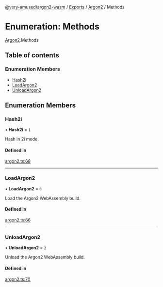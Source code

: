 [@very-amused/argon2-wasm](../README.md) / [Exports](../modules.md) / [Argon2](../modules/Argon2.md) / Methods

# Enumeration: Methods

[Argon2](../modules/Argon2.md).Methods

## Table of contents

### Enumeration Members

- [Hash2i](Argon2.Methods.md#hash2i)
- [LoadArgon2](Argon2.Methods.md#loadargon2)
- [UnloadArgon2](Argon2.Methods.md#unloadargon2)

## Enumeration Members

### Hash2i

• **Hash2i** = ``1``

Hash in 2i mode.

#### Defined in

[argon2.ts:68](https://github.com/very-amused/argon2-wasm/blob/3e8cc15/src/argon2.ts#L68)

___

### LoadArgon2

• **LoadArgon2** = ``0``

Load the Argon2 WebAssembly build.

#### Defined in

[argon2.ts:66](https://github.com/very-amused/argon2-wasm/blob/3e8cc15/src/argon2.ts#L66)

___

### UnloadArgon2

• **UnloadArgon2** = ``2``

Unload the Argon2 WebAssembly build.

#### Defined in

[argon2.ts:70](https://github.com/very-amused/argon2-wasm/blob/3e8cc15/src/argon2.ts#L70)
